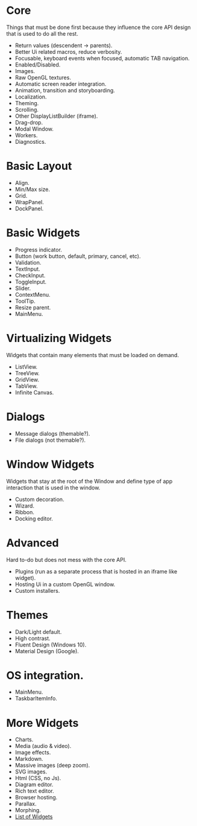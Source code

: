 # Core
Things that must be done first because they influence the core API design that is used to do all the rest.

* Return values (descendent -> parents).
* Better Ui related macros, reduce verbosity.
* Focusable, keyboard events when focused, automatic TAB navigation.
* Enabled/Disabled.
* Images.
* Raw OpenGL textures.
* Automatic screen reader integration.
* Animation, transition and storyboarding.
* Localization.
* Theming.
* Scrolling.
* Other DisplayListBuilder (iframe).
* Drag-drop.
* Modal Window.
* Workers.
* Diagnostics.

# Basic Layout
* Align.
* Min/Max size.
* Grid.
* WrapPanel.
* DockPanel.

# Basic Widgets
* Progress indicator.
* Button (work button, default, primary, cancel, etc).
* Validation.
* TextInput.
* CheckInput.
* ToggleInput.
* Slider.
* ContextMenu.
* ToolTip.
* Resize parent.
* MainMenu.

# Virtualizing Widgets
Widgets that contain many elements that must be loaded on demand.

* ListView.
* TreeView.
* GridView.
* TabView.
* Infinite Canvas.

# Dialogs
* Message dialogs (themable?).
* File dialogs (not themable?).

# Window Widgets
Widgets that stay at the root of the Window and define type of app interaction that is used in the window.

* Custom decoration.
* Wizard.
* Ribbon.
* Docking editor.

# Advanced
Hard to-do but does not mess with the core API.

* Plugins (run as a separate process that is hosted in an iframe like widget).
* Hosting Ui in a custom OpenGL window.
* Custom installers.

# Themes
* Dark/Light default.
* High contrast.
* Fluent Design (Windows 10).
* Material Design (Google).

# OS integration.
* MainMenu.
* TaskbarItemInfo.

# More Widgets
* Charts.
* Media (audio & video).
* Image effects.
* Markdown.
* Massive images (deep zoom).
* SVG images.
* Html (CSS, no Js).
* Diagram editor.
* Rich text editor.
* Browser hosting.
* Parallax.
* Morphing.
* [List of Widgets](https://www.telerik.com/products/wpf/overview.aspx)